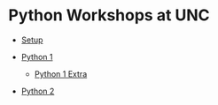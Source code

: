 Python Workshops at UNC
====


* [Setup](Setup.html)

* [Python 1](Python1/Python-1.html)
  +  [Python 1 Extra](Extras/Python-1-Extras.html)

* [Python 2](Python2/Python-2.html)
